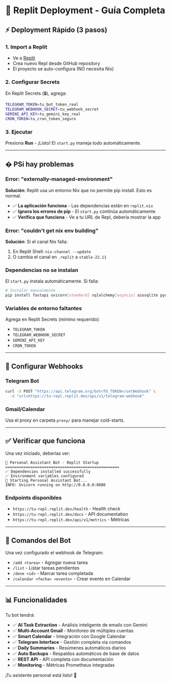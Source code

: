 # 🚀 Replit Deployment - Guía Completa

## ⚡ **Deployment Rápido (3 pasos)**

### 1. **Import a Replit**

- Ve a [Replit](https://replit.com)
- Crea nuevo Repl desde GitHub repository
- El proyecto se auto-configura (NO necesita Nix)

### 2. **Configurar Secrets**

En Replit Secrets (🔒), agrega:

```bash
TELEGRAM_TOKEN=tu_bot_token_real
TELEGRAM_WEBHOOK_SECRET=tu_webhook_secret
GEMINI_API_KEY=tu_gemini_key_real
CRON_TOKEN=tu_cron_token_seguro
```

### 3. **Ejecutar**

Presiona **Run** - ¡Listo! El `start.py` maneja todo automáticamente.

---

## � P**Si hay problemas**

### Error: "externally-managed-environment"

**Solución**: Replit usa un entorno Nix que no permite pip install. Esto es normal.

- ✅ **La aplicación funciona** - Las dependencias están en `replit.nix`
- ✅ **Ignora los errores de pip** - El `start.py` continúa automáticamente
- ✅ **Verifica que funciona** - Ve a tu URL de Repl, debería mostrar la app

### Error: "couldn't get nix env building"

**Solución**: Si el canal Nix falla:

1. En Replit Shell: `nix-channel --update`
2. O cambia el canal en `.replit` a `stable-22.11`

### Dependencias no se instalan

El `start.py` instala automáticamente. Si falla:

```bash
# Instalar manualmente
pip install fastapi uvicorn[standard] sqlalchemy[asyncio] aiosqlite pydantic pydantic-settings httpx python-dotenv structlog prometheus-client pytz --user
```

### Variables de entorno faltantes

Agrega en Replit Secrets (mínimo requerido):

- `TELEGRAM_TOKEN`
- `TELEGRAM_WEBHOOK_SECRET`
- `GEMINI_API_KEY`
- `CRON_TOKEN`

---

## 🎯 **Configurar Webhooks**

### Telegram Bot

```bash
curl -X POST "https://api.telegram.org/bot<TU_TOKEN>/setWebhook" \
  -d "url=https://tu-repl.replit.dev/api/v1/telegram-webhook"
```

### Gmail/Calendar

Usa el proxy en carpeta `proxy/` para manejar cold-starts.

---

## ✅ **Verificar que funciona**

Una vez iniciado, deberías ver:

```
🤖 Personal Assistant Bot - Replit Startup
==================================================
✅ Dependencies installed successfully
✅ Environment variables configured
🚀 Starting Personal Assistant Bot...
INFO: Uvicorn running on http://0.0.0.0:8080
```

### Endpoints disponibles

- `https://tu-repl.replit.dev/health` - Health check
- `https://tu-repl.replit.dev/docs` - API documentation
- `https://tu-repl.replit.dev/api/v1/metrics` - Métricas

---

## 🤖 **Comandos del Bot**

Una vez configurado el webhook de Telegram:

- `/add <tarea>` - Agregar nueva tarea
- `/list` - Listar tareas pendientes
- `/done <id>` - Marcar tarea completada
- `/calendar <fecha> <evento>` - Crear evento en Calendar

---

## 📊 **Funcionalidades**

Tu bot tendrá:

- ✅ **AI Task Extraction** - Análisis inteligente de emails con Gemini
- ✅ **Multi-Account Gmail** - Monitoreo de múltiples cuentas
- ✅ **Smart Calendar** - Integración con Google Calendar
- ✅ **Telegram Interface** - Gestión completa via comandos
- ✅ **Daily Summaries** - Resúmenes automáticos diarios
- ✅ **Auto Backups** - Respaldos automáticos de base de datos
- ✅ **REST API** - API completa con documentación
- ✅ **Monitoring** - Métricas Prometheus integradas

¡Tu asistente personal está listo! 🎉
